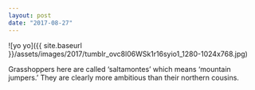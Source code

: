 ```yaml
---
layout: post
date: "2017-08-27"
---
```


![yo yo]({{ site.baseurl }}/assets/images/2017/tumblr_ovc8l06WSk1r16syio1_1280-1024x768.jpg)

Grasshoppers here are called ‘saltamontes’ which means ‘mountain jumpers.’ They are clearly more ambitious than their northern cousins.

